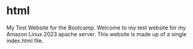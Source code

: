 # html
My Test Website for the Bootcamp.
Welcome to my test website for my Amazon Linux 2023 apache server.
This website is made up of a single index.html file.
